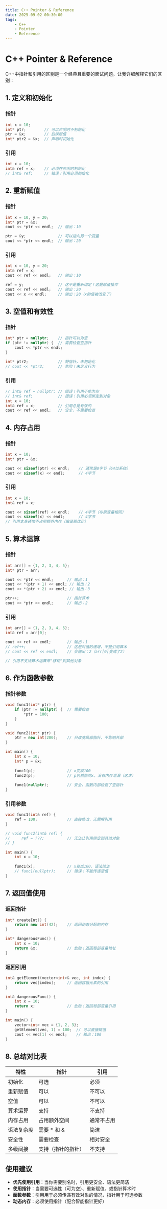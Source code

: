 ```yaml
---
title: C++ Pointer & Reference
date: 2025-09-02 00:30:00
tags:
    - C++
    - Pointer
    - Reference
---
```

# C++ Pointer & Reference
C++中指针和引用的区别是一个经典且重要的面试问题。让我详细解释它们的区别：

## 1. 定义和初始化

### 指针
```cpp
int x = 10;
int* ptr;        // 可以声明时不初始化
ptr = &x;        // 后续赋值
int* ptr2 = &x;  // 声明时初始化
```

### 引用
```cpp
int x = 10;
int& ref = x;    // 必须在声明时初始化
// int& ref;     // 错误！引用必须初始化
```

## 2. 重新赋值

### 指针
```cpp
int x = 10, y = 20;
int* ptr = &x;
cout << *ptr << endl;  // 输出：10

ptr = &y;              // 可以指向另一个变量
cout << *ptr << endl;  // 输出：20
```

### 引用
```cpp
int x = 10, y = 20;
int& ref = x;
cout << ref << endl;   // 输出：10

ref = y;               // 这不是重新绑定！这是赋值操作
cout << ref << endl;   // 输出：20
cout << x << endl;     // 输出：20（x的值被改变了）
```

## 3. 空值和有效性

### 指针
```cpp
int* ptr = nullptr;    // 指针可以为空
if (ptr != nullptr) {  // 需要检查空指针
    cout << *ptr << endl;
}

int* ptr2;             // 野指针，未初始化
// cout << *ptr2;      // 危险！未定义行为
```

### 引用
```cpp
// int& ref = nullptr; // 错误！引用不能为空
// int& ref;           // 错误！引用必须绑定到对象
int x = 10;
int& ref = x;          // 引用总是有效的
cout << ref << endl;   // 安全，不需要检查
```

## 4. 内存占用

### 指针
```cpp
int x = 10;
int* ptr = &x;

cout << sizeof(ptr) << endl;    // 通常是8字节（64位系统）
cout << sizeof(x) << endl;      // 4字节
```

### 引用
```cpp
int x = 10;
int& ref = x;

cout << sizeof(ref) << endl;    // 4字节（与原变量相同）
cout << sizeof(x) << endl;      // 4字节
// 引用本身通常不占用额外内存（编译器优化）
```

## 5. 算术运算

### 指针
```cpp
int arr[] = {1, 2, 3, 4, 5};
int* ptr = arr;

cout << *ptr << endl;      // 输出：1
cout << *(ptr + 1) << endl; // 输出：2
cout << *(ptr + 2) << endl; // 输出：3

ptr++;                     // 指针算术
cout << *ptr << endl;      // 输出：2
```

### 引用
```cpp
int arr[] = {1, 2, 3, 4, 5};
int& ref = arr[0];

cout << ref << endl;       // 输出：1
// ref++;                  // 这是对值的递增，不是引用算术
// cout << ref << endl;    // 会输出：2（arr[0]变成了2）

// 引用不支持算术运算来"移动"到其他对象
```

## 6. 作为函数参数

### 指针参数
```cpp
void func1(int* ptr) {
    if (ptr != nullptr) {  // 需要检查
        *ptr = 100;
    }
}

void func2(int* ptr) {
    ptr = new int(200);    // 只改变局部指针，不影响外部
}

int main() {
    int x = 10;
    int* p = &x;
    
    func1(p);              // x变成100
    func2(p);              // p仍然指向x，没有内存泄漏（这次）
    
    func1(nullptr);        // 安全，函数内部检查了空指针
}
```

### 引用参数
```cpp
void func1(int& ref) {
    ref = 100;             // 直接修改，无需解引用
}

// void func2(int& ref) {
//     ref = ???;          // 无法让引用绑定到其他对象
// }

int main() {
    int x = 10;
    
    func1(x);              // x变成100，语法简洁
    // func1(nullptr);     // 错误！不能传递空值
}
```

## 7. 返回值使用

### 返回指针
```cpp
int* createInt() {
    return new int(42);    // 返回动态分配的内存
}

int* dangerousFunc() {
    int x = 10;
    return &x;             // 危险！返回局部变量地址
}
```

### 返回引用
```cpp
int& getElement(vector<int>& vec, int index) {
    return vec[index];     // 返回容器元素的引用
}

int& dangerousFunc() {
    int x = 10;
    return x;              // 危险！返回局部变量引用
}

int main() {
    vector<int> vec = {1, 2, 3};
    getElement(vec, 1) = 100;  // 可以直接赋值
    cout << vec[1] << endl;    // 输出：100
}
```

## 8. 总结对比表

| 特性 | 指针 | 引用 |
|------|------|------|
| 初始化 | 可选 | 必须 |
| 重新赋值 | 可以 | 不可以 |
| 空值 | 可以 | 不可以 |
| 算术运算 | 支持 | 不支持 |
| 内存占用 | 占用额外空间 | 通常不占用 |
| 语法复杂度 | 需要 * 和 & | 简洁 |
| 安全性 | 需要检查 | 相对安全 |
| 多级间接 | 支持（指针的指针） | 不支持 |

## 使用建议

- **优先使用引用**：当你需要别名时，引用更安全、语法更简洁
- **使用指针**：当需要可选性（可为空）、重新赋值、或指针算术时
- **函数参数**：引用用于必须传递有效对象的情况，指针用于可选参数
- **动态内存**：必须使用指针（配合智能指针更好）